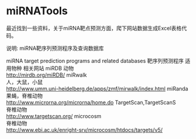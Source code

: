 miRNATools
==========
最近找到一些资料，关于miRNA靶点预测方面，爬下网站数据生成Excel表格代码。


说明:  miRNA靶序列预测程序及查询数据库

miRNA target prediction programs and related databases
靶序列预测程序 
适用物种 
相关网站
miRDB
动物	                 
http://mirdb.org/miRDB/
miRwalk	                
人，大鼠，小鼠	        
http://www.umm.uni-heidelberg.de/apps/zmf/mirwalk/index.html
miRanda	                
果蝇，脊椎动物	       
http://www.microrna.org/microrna/home.do
TargetScan,TargetScanS	
脊椎动物	      
http://www.targetscan.org/
microcosm	              
脊椎动物	              
http://www.ebi.ac.uk/enright-srv/microcosm/htdocs/targets/v5/


